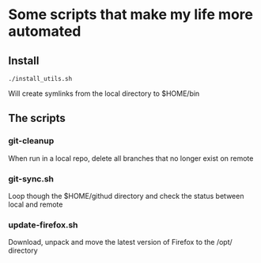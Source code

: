 # Some scripts that make my life more automated

## Install

`./install_utils.sh`

Will create symlinks from the local directory to $HOME/bin

## The scripts

### git-cleanup

When run in a local repo, delete all branches that no longer exist on remote

### git-sync.sh

Loop though the $HOME/githud directory and check the status between local and remote

### update-firefox.sh

Download, unpack and move the latest version of Firefox to the /opt/ directory